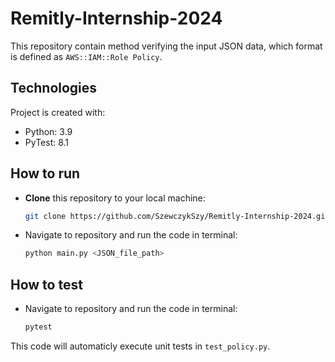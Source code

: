 # Remitly-Internship-2024
This repository contain method verifying the input JSON data, which format is defined as `AWS::IAM::Role Policy`.

## Technologies
Project is created with:
* Python: 3.9
* PyTest: 8.1

## How to run
- **Clone** this repository to your local machine:
    ```bash
    git clone https://github.com/SzewczykSzy/Remitly-Internship-2024.git
    ```
- Navigate to repository and run the code in terminal:
    ```bash
    python main.py <JSON_file_path>
    ```
## How to test
- Navigate to repository and run the code in terminal:
    ```bash
    pytest
    ```
This code will automaticly execute unit tests in `test_policy.py`. 
